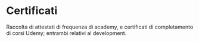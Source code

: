 # Certificati

Raccolta di attestati di frequenza di academy, e certificati di completamento di corsi Udemy; entrambi relativi al development.